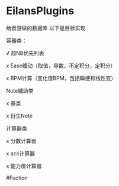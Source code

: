 # EilansPlugins
给音游做的数据库
以下是目标实现

容器类：

√ 超NB优先列表

x Ease缓动（取值，导数，不定积分，定积分）

x BPM计算（变化值BPM，包括瞬便和线性变）

Note辅助类

x 基类

x 衍生Note


计算器类

x 分数计算器

x acc计算器

x 能力值计算器




#Fuction
